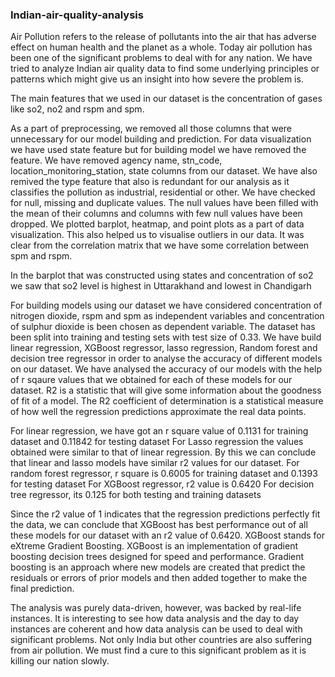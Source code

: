 ### Indian-air-quality-analysis

Air Pollution refers to the release of pollutants into the air that has adverse effect on human health and the planet as a whole. Today air pollution has been one of the significant problems to deal with for any nation. We have tried to analyze Indian air quality data to find some underlying principles or patterns which might give us an insight into how severe the problem is.

The main features that we used in our dataset is the concentration of gases like so2, no2 and rspm and spm.

As a part of preprocessing, we removed all those columns that were unnecessary for our model building and prediction. For data visualization we have used state feature but for building model we have removed the feature. We have removed agency name, stn_code, location_monitoring_station, state columns from our dataset. We have also remived the type feature that also is redundant for our analysis as it classifies the pollution as industrial, residential or other. We have checked for null, missing and duplicate values. The null values have been filled with the mean of their columns and columns with few null values have been dropped.
We plotted barplot, heatmap, and point plots as a part of data visualization. This also helped us to visualise outliers in our data.
It was clear from the correlation matrix that we have some correlation between spm and rspm.

In the barplot that was constructed using states and concentration of so2 we saw that so2 level is highest in Uttarakhand and lowest in Chandigarh

For building models using our dataset we have considered concentration of nitrogen dioxide, rspm and spm as independent variables and concentration of sulphur dioxide is been chosen as dependent variable.
The dataset has been split into training and testing sets with test size of 0.33. 
We have build linear regression, XGBoost regressor, lasso regression, Random forest and decision tree regressor in order to analyse the accuracy of different models on our dataset. 
We have analysed the accuracy of our models with the help of r sqaure values that we obtained for each of these models for our dataset. 
R2 is a statistic that will give some information about the goodness of fit of a model.
The R2 coefficient of determination is a statistical measure of how well the regression predictions approximate the real data points.

For linear regression, we have got an r square value of 0.1131 for training dataset and 0.11842 for testing dataset
For Lasso regression the values obtained were similar to that of linear regression.
By this we can conclude that linear and lasso models have similar r2 values for our dataset.
For random forest regressor, r square is 0.6005 for training dataset and 0.1393 for testing dataset
For XGBoost regressor, r2 value is 0.6420
For decision tree regressor, its 0.125 for both testing and training datasets

Since the r2 value of 1 indicates that the regression predictions perfectly fit the data, we can conclude that XGBoost has best performance out of all these models for our dataset with an r2 value of 0.6420.
XGBoost stands for eXtreme Gradient Boosting.
XGBoost is an implementation of gradient boosting decision trees designed for speed and performance. Gradient boosting is an approach where new models are created that predict the residuals or errors of prior models and then added together to make the final prediction. 

The analysis was purely data-driven, however, was backed by real-life instances. It is interesting to see how data analysis and the day to day instances are coherent and how data analysis can be used to deal with significant problems. Not only India but other countries are also suffering from air pollution.
We must find a cure to this significant problem as it is killing our nation slowly.

